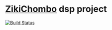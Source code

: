 # [ZikiChombo](http://zikichombo.org) dsp project

[![Build Status](https://travis-ci.com/zikichombo/dsp.svg?branch=master)](https://travis-ci.com/zikichombo/dsp)
